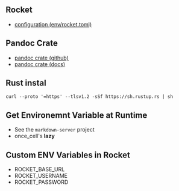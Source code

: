 ## Rocket

* [configuration (env/rocket.toml)](https://rocket.rs/v0.5-rc/guide/configuration/#environment-variables)

## Pandoc Crate

* [pandoc crate (github)](https://github.com/oli-obk/rust-pandoc)
* [pandoc crate (docs)](https://docs.rs/pandoc/latest/pandoc/)

## Rust instal

`curl --proto '=https' --tlsv1.2 -sSf https://sh.rustup.rs | sh` 

## Get Environemnt Variable at Runtime

* See the `markdown-server` project
* once_cell's **lazy**

## Custom ENV Variables in Rocket

* ROCKET_BASE_URL
* ROCKET_USERNAME
* ROCKET_PASSWORD